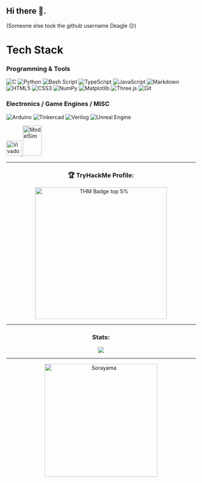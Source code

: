 ## Hi there 👋. 
(Someone else took the github username Deagle 😔)

# Tech Stack

### Programming & Tools
![C](https://img.shields.io/badge/c-%2300599C.svg?style=plastic&logo=c&logoColor=white) 
![Python](https://img.shields.io/badge/python-3670A0.svg?style=plastic&logo=python&logoColor=ffdd54) 
![Bash Script](https://img.shields.io/badge/bash_script-%23121011.svg?style=plastic&logo=gnu-bash&logoColor=white) 
![TypeScript](https://img.shields.io/badge/typescript-%23007ACC.svg?style=plastic&logo=typescript&logoColor=white) 
![JavaScript](https://img.shields.io/badge/javascript-%23323330.svg?style=plastic&logo=javascript&logoColor=%23F7DF1E) 
![Markdown](https://img.shields.io/badge/markdown-%23000000.svg?style=plastic&logo=markdown&logoColor=white)
![HTML5](https://img.shields.io/badge/html5-%23E34F26.svg?style=plastic&logo=html5&logoColor=white) 
![CSS3](https://img.shields.io/badge/css3-%231572B6.svg?style=plastic&logo=css3&logoColor=white) 
![NumPy](https://img.shields.io/badge/numpy-%23013243.svg?style=plastic&logo=numpy&logoColor=white) 
![Matplotlib](https://img.shields.io/badge/Matplotlib-%23ffffff.svg?style=plastic&logo=Matplotlib&logoColor=black) 
![Three.js](https://img.shields.io/badge/Three.js-%23000000.svg?style=plastic&logo=three.js&logoColor=white) 
![Git](https://img.shields.io/badge/git-%23F05032.svg?style=plastic&logo=git&logoColor=white)

### Electronics / Game Engines / MISC
![Arduino](https://img.shields.io/badge/Arduino-%2300999C.svg?style=plastic&logo=arduino&logoColor=white) 
![Tinkercad](https://img.shields.io/badge/Tinkercad-%2300A1E0.svg?style=plastic&logo=tinkercad&logoColor=white) 
![Verilog](https://img.shields.io/badge/Verilog-%23FF0000.svg?style=plastic&logo=verilog&logoColor=white) 
![Unreal Engine](https://img.shields.io/badge/unrealengine-%23313131.svg?style=plastic&logo=unrealengine&logoColor=white)

<a href="https://www.xilinx.com/products/design-tools/vivado.html" target="_blank">
  <img src="https://github.com/user-attachments/assets/6461eaac-d251-4436-84f6-1edf7d191a53" alt="Vivado" width="40" height="40"/>
</a>
<a href="https://en.wikipedia.org/wiki/ModelSim" target="_blank">
  <img src="https://github.com/user-attachments/assets/8f862b1d-5892-402e-968c-db261e785705" alt="ModelSim" width="50" height="80"/>
</a>

---

<h3 align="center">🏆 TryHackMe Profile:</h3>
<p align="center">
  <img src="https://tryhackme-badges.s3.amazonaws.com/Natzz.png" width="350" alt="THM Badge top 5%" />
</p>

---

<h3 align="center"> Stats: </h3>
<p align="center">
  <img src="https://github-readme-stats.vercel.app/api/top-langs/?username=Deagle2&theme=dracula&hide_border=false&include_all_commits=true&count_private=true&layout=compact&border_radius=40" />
</p>

---
<p align="center">
  <img src="https://media.giphy.com/media/wOOq4fy1cJ0gmz8mLs/giphy.gif" alt="Sorayama" width="300"/>
</p>
